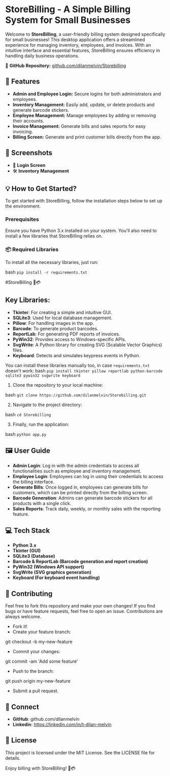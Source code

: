 # StoreBilling - A Simple Billing System for Small Businesses

Welcome to **StoreBilling**, a user-friendly billing system designed specifically for small businesses! This desktop application offers a streamlined experience for managing inventory, employees, and invoices. With an intuitive interface and essential features, StoreBilling ensures efficiency in handling daily business operations.

📍 **GitHub Repository:** [github.com/dilanmelvin/Storebilling](https://github.com/dilanmelvin/Storebilling)

## 🚀 Features
- **Admin and Employee Login:** Secure logins for both administrators and employees.
- **Inventory Management:** Easily add, update, or delete products and generate barcode stickers.
- **Employee Management:** Manage employees by adding or removing their accounts.
- **Invoice Management:** Generate bills and sales reports for easy invoicing.
- **Billing Screen:** Generate and print customer bills directly from the app.

## 📸 Screenshots
- 🔑 **Login Screen**
- 🛠️ **Inventory Management**

## 💡 How to Get Started?
To get started with StoreBilling, follow the installation steps below to set up the environment.

### Prerequisites
Ensure you have Python 3.x installed on your system. You'll also need to install a few libraries that StoreBilling relies on.

### 📦 Required Libraries
To install all the necessary libraries, just run:

bash
`pip install -r requirements.txt`

#StoreBilling 🛒💳

## Key Libraries:
- **Tkinter**: For creating a simple and intuitive GUI.
- **SQLite3**: Used for local database management.
- **Pillow**: For handling images in the app.
- **Barcode**: To generate product barcodes.
- **ReportLab**: For generating PDF reports of invoices.
- **PyWin32**: Provides access to Windows-specific APIs.
- **SvgWrite**: A Python library for creating SVG (Scalable Vector Graphics) files.
- **Keyboard**: Detects and simulates keypress events in Python.

You can install these libraries manually too, in case `requirements.txt` doesn't work:
bash
`pip install tkinter pillow reportlab python-barcode sqlite3 pywin32 svgwrite keyboard`

1) Clone the repository to your local machine:

bash
`git clone https://github.com/dilanmelvin/Storebilling.git`

2) Navigate to the project directory:

bash
`cd Storebilling`

3) Finally, run the application:

bash
`python app.py`

## 🖼️ User Guide
- **Admin Login**: Log in with the admin credentials to access all functionalities such as employee and inventory management.
- **Employee Login**: Employees can log in using their credentials to access the billing interface.
- **Generate Bills**: Once logged in, employees can generate bills for customers, which can be printed directly from the billing screen.
- **Barcode Generation**: Admins can generate barcode stickers for all products with a single click.
- **Sales Reports**: Track daily, weekly, or monthly sales with the reporting feature.

## 💻 Tech Stack
- **Python 3.x**
- **Tkinter (GUI)**
- **SQLite3 (Database)**
- **Barcode & ReportLab (Barcode generation and report creation)**
- **PyWin32 (Windows API support)**
- **SvgWrite (SVG graphics generation)**
- **Keyboard (For keyboard event handling)**

## 🌟 Contributing
Feel free to fork this repository and make your own changes! If you find bugs or have feature requests, feel free to open an issue. Contributions are always welcome.

- Fork it!
- Create your feature branch:

git checkout -b my-new-feature

- Commit your changes:

git commit -am 'Add some feature'

- Push to the branch:

git push origin my-new-feature

- Submit a pull request.

## 🔗 Connect
- **GitHub**: github.com/dilanmelvin
- **Linkedin**: https://linkedin.com/in/t-dilan-melvin

## 📜 License
This project is licensed under the MIT License. See the LICENSE file for details.

Enjoy billing with StoreBilling! 🛒💳
